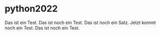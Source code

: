 # python2022

Das ist ein Test. Das ist noch ein Test. Das ist noch ein Satz.
Jetzt kommt noch ein Test. Das ist noch ein Test.
